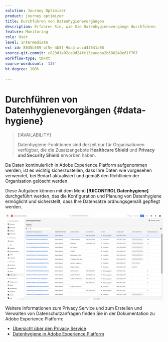 ```yaml
---
solution: Journey Optimizer
product: journey optimizer
title: Durchführen von Datenhygienevorgängen
description: Erfahren Sie, wie Sie Datenhygienevorgänge durchführen
feature: Monitoring
role: User
level: Intermediate
exl-id: 8045b559-bf5e-4b5f-9da4-accd44641a68
source-git-commit: c823d1a02ca9d24fc13eaeaba2b688249e61f767
workflow-type: tm+mt
source-wordcount: '135'
ht-degree: 100%

---
```


# Durchführen von Datenhygienevorgängen {#data-hygiene}

>[!AVAILABILITY]
>
>Datenhygiene-Funktionen sind derzeit nur für Organisationen verfügbar, die die Zusatzangebote **Healthcare Shield** und **Privacy and Security Shield** erworben haben.


Da Daten kontinuierlich in Adobe Experience Platform aufgenommen werden, ist es wichtig sicherzustellen, dass Ihre Daten wie vorgesehen verwendet, bei Bedarf aktualisiert und gemäß den Richtlinien der Organisation gelöscht werden.

Diese Aufgaben können mit dem Menü **[!UICONTROL Datenhygiene]** durchgeführt werden, das die Konfiguration und Planung von Datenhygiene ermöglicht und sicherstellt, dass Ihre Datensätze ordnungsgemäß gepflegt werden.

![](assets/data-hygiene.png)

Weitere Informationen zum Privacy Service und zum Erstellen und Verwalten von Datenschutzanfragen finden Sie in der Dokumentation zu Adobe Experience Platform:

* [Übersicht über den Privacy Service](https://experienceleague.adobe.com/docs/experience-platform/privacy/home.html?lang=de)
* [Datenhygiene in Adobe Experience Platform](https://experienceleague.adobe.com/docs/experience-platform/hygiene/home.html?lang=de)
